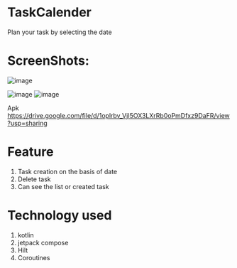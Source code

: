 # TaskCalender
Plan your task by selecting the date

# ScreenShots:

![image](https://github.com/azimsidd/TaskCalender/assets/40280858/cdb0b3e1-801c-4c40-8366-834fd2ca653f)

![image](https://github.com/azimsidd/TaskCalender/assets/40280858/df44b96e-26ff-4f10-9c12-8a6b7a545a9b)
![image](https://github.com/azimsidd/TaskCalender/assets/40280858/d6c331a1-80ac-4847-bf9f-f34c69a1b9b8)

Apk
https://drive.google.com/file/d/1oplrbv_VjI5OX3LXrRb0oPmDfxz9DaFR/view?usp=sharing

# Feature
1. Task creation on the basis of date
2. Delete task
3. Can see the list or created task

# Technology used
1. kotlin
2. jetpack compose
3. Hilt
4. Coroutines


